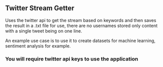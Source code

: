 ## Twitter Stream Getter

Uses the twitter api to get the stream based on keywords and then saves the result
in a .txt file for use, there are no usernames stored only content with a single tweet
being on one line. 

An example use case is to use it to create datasets for machine learning, sentiment analysis for example. 

### You will require twitter api keys to use the application
